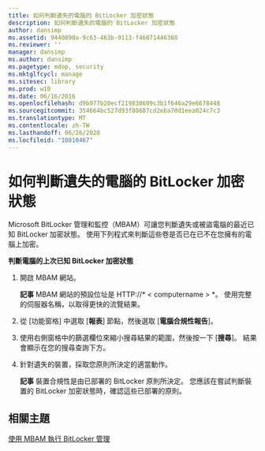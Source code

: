 ```yaml
---
title: 如何判斷遺失的電腦的 BitLocker 加密狀態
description: 如何判斷遺失的電腦的 BitLocker 加密狀態
author: dansimp
ms.assetid: 9440890a-9c63-463b-9113-f46071446388
ms.reviewer: ''
manager: dansimp
ms.author: dansimp
ms.pagetype: mdop, security
ms.mktglfcycl: manage
ms.sitesec: library
ms.prod: w10
ms.date: 06/16/2016
ms.openlocfilehash: d9b977b20ecf219830609c3b1f646a29e6678448
ms.sourcegitcommit: 354664bc527d93f80687cd2eba70d1eea024c7c3
ms.translationtype: MT
ms.contentlocale: zh-TW
ms.lasthandoff: 06/26/2020
ms.locfileid: "10810467"
---
```

# 如何判斷遺失的電腦的 BitLocker 加密狀態


Microsoft BitLocker 管理和監控（MBAM）可讓您判斷遺失或被盜電腦的最近已知 BitLocker 加密狀態。 使用下列程式來判斷這些卷是否已在已不在您擁有的電腦上加密。

**判斷電腦的上次已知 BitLocker 加密狀態**

1.  開啟 MBAM 網站。

    **記事** MBAM 網站的預設位址是 HTTP://* &lt; computername &gt; *。 使用完整的伺服器名稱，以取得更快的流覽結果。

     

2.  從 [功能窗格] 中選取 [**報表**] 節點，然後選取 [**電腦合規性報告**]。

3.  使用右側窗格中的篩選欄位來縮小搜尋結果的範圍，然後按一下 [**搜尋**]。 結果會顯示在您的搜尋查詢下方。

4.  針對遺失的裝置，採取您原則所決定的適當動作。

    **記事** 裝置合規性是由已部署的 BitLocker 原則所決定。 您應該在嘗試判斷裝置的 BitLocker 加密狀態時，確認這些已部署的原則。

     

## 相關主題


[使用 MBAM 執行 BitLocker 管理](performing-bitlocker-management-with-mbam.md)

 

 






